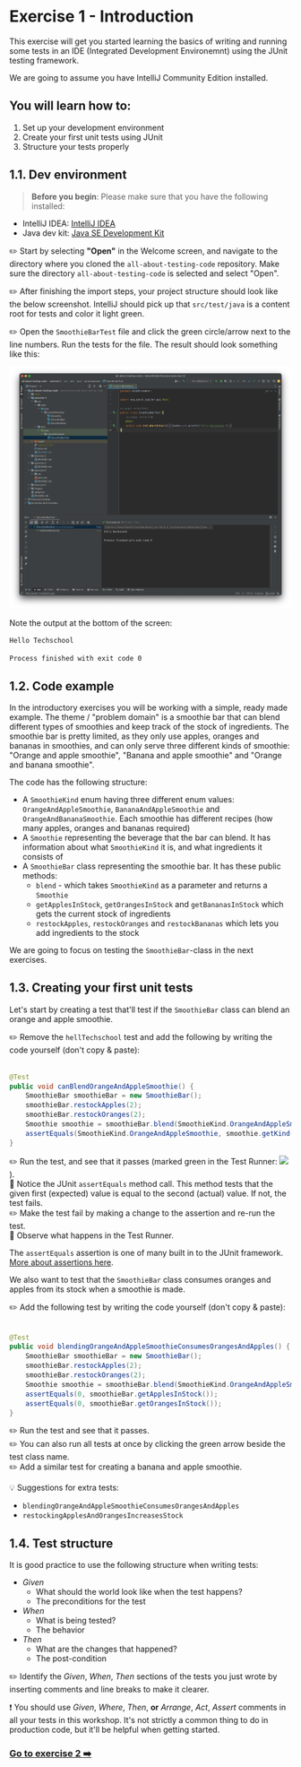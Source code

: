 # Exercise 1 - Introduction

This exercise will get you started learning the basics of writing and running some tests in an IDE (Integrated
Development Environemnt) using the JUnit testing framework.

We are going to assume you have IntelliJ Community Edition installed.

## You will learn how to:

1. Set up your development environment
2. Create your first unit tests using JUnit
3. Structure your tests properly

## 1.1. Dev environment

> **Before you begin**: Please make sure that you have the following installed:

- IntelliJ IDEA: [IntelliJ IDEA](https://www.jetbrains.com/idea/download/)
- Java dev kit: [Java SE Development Kit](https://www.oracle.com/technetwork/java/javase/downloads/index.html)

:pencil2: Start by selecting **"Open"** in the Welcome screen, and navigate to the directory
where you cloned the `all-about-testing-code` repository. Make sure the directory `all-about-testing-code` is selected
and select "Open".

:pencil2: After finishing the import steps, your project structure should look like the below screenshot.
IntelliJ should pick up that `src/test/java` is a content root for tests and color it light green.

:pencil2: Open the `SmoothieBarTest` file and click the green circle/arrow next to the line numbers.
Run the tests for the file. The result should look something like this:

![Intellij starting point](images/intellij-starting-point.png)

Note the output at the bottom of the screen:

```
Hello Techschool

Process finished with exit code 0
```

## 1.2. Code example

In the introductory exercises you will be working with a simple, ready made example. The theme / "problem domain" is a
smoothie bar that can blend different types of smoothies and keep track of the stock of ingredients. The smoothie bar is
pretty limited, as they only use apples, oranges and bananas in smoothies, and can only serve three different kinds of
smoothie: "Orange and apple smoothie", "Banana and apple smoothie" and "Orange and banana smoothie".

The code has the following structure:

- A `SmoothieKind` enum having three different enum values: `OrangeAndAppleSmoothie`, `BananaAndAppleSmoothie`
  and `OrangeAndBananaSmoothie`. Each smoothie has different recipes (how many apples, oranges and bananas required)
- A `Smoothie` representing the beverage that the bar can blend. It has information about what `SmoothieKind` it is, and
  what ingredients it consists of
- A `SmoothieBar` class representing the smoothie bar. It has these public methods:
    - `blend` - which takes `SmoothieKind` as a parameter and returns a `Smoothie`
    - `getApplesInStock`, `getOrangesInStock` and `getBananasInStock` which gets the current stock of ingredients
    - `restockApples`, `restockOranges` and  `restockBananas` which lets you add ingredients to the stock

We are going to focus on testing the `SmoothieBar`-class in the next exercises.

## 1.3. Creating your first unit tests

Let's start by creating a test that'll test if the `SmoothieBar` class can blend an orange and apple smoothie.

:pencil2: Remove the `hellTechschool` test and add the following by writing the code yourself (don't copy & paste):

```java

@Test
public void canBlendOrangeAndAppleSmoothie() {
    SmoothieBar smoothieBar = new SmoothieBar();
    smoothieBar.restockApples(2);
    smoothieBar.restockOranges(2);
    Smoothie smoothie = smoothieBar.blend(SmoothieKind.OrangeAndAppleSmoothie);
    assertEquals(SmoothieKind.OrangeAndAppleSmoothie, smoothie.getKind());
}
```

:pencil2: Run the test, and see that it passes (marked green in the Test Runner: <img src="https://resources.jetbrains.com/help/img/idea/2024.3/app.expui.run.testPassed_dark.svg" />).  
:book: Notice the JUnit `assertEquals` method call. This method tests that the given first (expected) value is equal 
to the second (actual) value. If not,
the test fails.  
:pencil2: Make the test fail by making a change to the assertion and re-run the test.  
:book: Observe what happens in the Test Runner.

The `assertEquals` assertion is one of many built in to the JUnit
framework. [More about assertions here](https://junit.org/junit5/docs/current/user-guide/#writing-tests-assertions).

We also want to test that the `SmoothieBar` class consumes oranges and apples from its stock when a smoothie is made.

:pencil2: Add the following test by writing the code yourself (don't copy & paste):

```java

@Test
public void blendingOrangeAndAppleSmoothieConsumesOrangesAndApples() {
    SmoothieBar smoothieBar = new SmoothieBar();
    smoothieBar.restockApples(2);
    smoothieBar.restockOranges(2);
    Smoothie smoothie = smoothieBar.blend(SmoothieKind.OrangeAndAppleSmoothie);
    assertEquals(0, smoothieBar.getApplesInStock());
    assertEquals(0, smoothieBar.getOrangesInStock());
}
```

:pencil2: Run the test and see that it passes.  
:pencil2: You can also run all tests at once by clicking the green arrow beside the test class name.  
:pencil2: Add a similar test for creating a banana and apple smoothie.

:bulb: Suggestions for extra tests:
- `blendingOrangeAndAppleSmoothieConsumesOrangesAndApples`
- `restockingApplesAndOrangesIncreasesStock`

## 1.4. Test structure

It is good practice to use the following structure when writing tests:

- _Given_
    - What should the world look like when the test happens?
    - The preconditions for the test
- _When_
    - What is being tested?
    - The behavior
- _Then_
    - What are the changes that happened?
    - The post-condition

:pencil2: Identify the _Given_, _When_, _Then_ sections of the tests you just wrote by inserting comments and line
breaks to make it clearer.

:exclamation: You should use _Given_, _Where_, _Then_, **or** _Arrange_, _Act_, _Assert_ comments in all your tests in
this workshop. It's not strictly a common thing to do in production code, but it'll be helpful when getting started.

### [Go to exercise 2 :arrow_right:](exercise-2.md)
